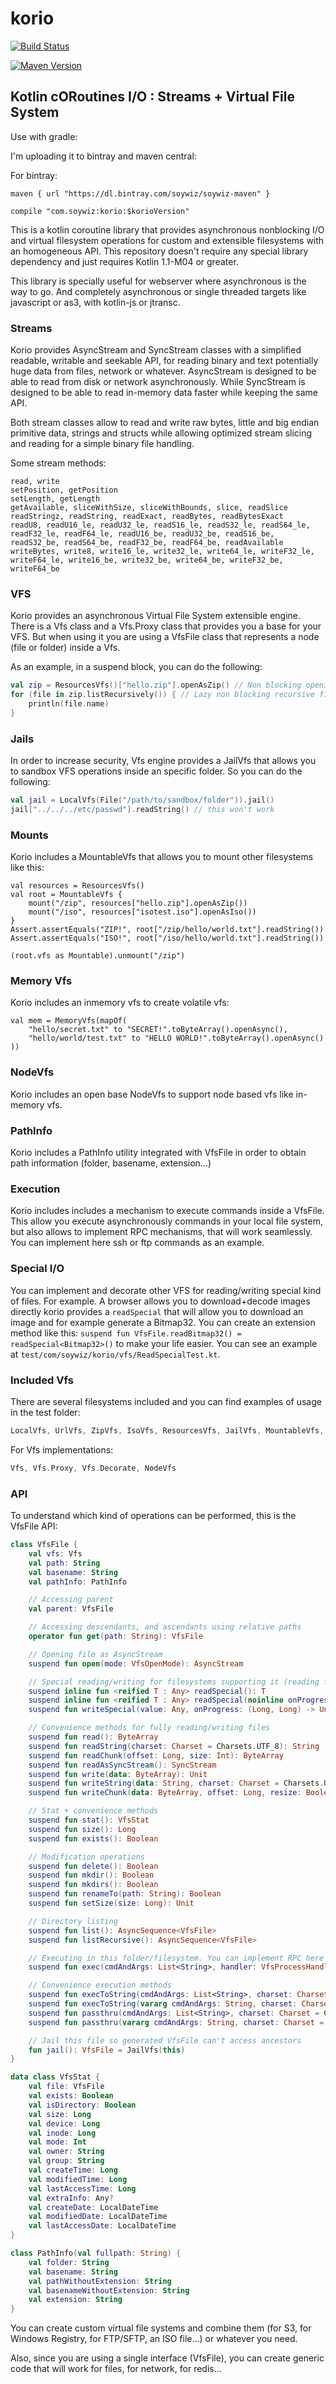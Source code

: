 # korio

[![Build Status](https://travis-ci.org/soywiz/korio.svg?branch=master)](https://travis-ci.org/soywiz/korio)

[![Maven Version](https://img.shields.io/github/tag/soywiz/korio.svg?style=flat&label=maven)](http://search.maven.org/#search%7Cga%7C1%7Ca%3A%22korio%22)

## Kotlin cORoutines I/O : Streams + Virtual File System

Use with gradle:

I'm uploading it to bintray and maven central:

For bintray:
```
maven { url "https://dl.bintray.com/soywiz/soywiz-maven" }
```

```
compile "com.soywiz:korio:$korioVersion"
```

This is a kotlin coroutine library that provides asynchronous nonblocking I/O and virtual filesystem operations
for custom and extensible filesystems with an homogeneous API. This repository doesn't require any special library
dependency and just requires Kotlin 1.1-M04 or greater.

This library is specially useful for webserver where asynchronous is the way to go. And completely asynchronous or
single threaded targets like javascript or as3, with kotlin-js or jtransc.

### Streams

Korio provides AsyncStream and SyncStream classes with a simplified readable, writable and seekable API,
for reading binary and text potentially huge data from files, network or whatever.
AsyncStream is designed to be able to read from disk or network asynchronously.
While SyncStream is designed to be able to read in-memory data faster while keeping the same API.

Both stream classes allow to read and write raw bytes, little and big endian primitive data, strings and structs while
allowing optimized stream slicing and reading for a simple binary file handling.

Some stream methods:
```
read, write
setPosition, getPosition
setLength, getLength
getAvailable, sliceWithSize, sliceWithBounds, slice, readSlice
readStringz, readString, readExact, readBytes, readBytesExact
readU8, readU16_le, readU32_le, readS16_le, readS32_le, readS64_le, readF32_le, readF64_le, readU16_be, readU32_be, readS16_be, readS32_be, readS64_be, readF32_be, readF64_be, readAvailable
writeBytes, write8, write16_le, write32_le, write64_le, writeF32_le, writeF64_le, write16_be, write32_be, write64_be, writeF32_be, writeF64_be
```

### VFS

Korio provides an asynchronous Virtual File System extensible engine.
There is a Vfs class and a Vfs.Proxy class that provides you a base for your VFS.
But when using it you are using a VfsFile class that represents a node (file or folder) inside a Vfs.

As an example, in a suspend block, you can do the following:

```kotlin
val zip = ResourcesVfs()["hello.zip"].openAsZip() // Non blocking opening zip file
for (file in zip.listRecursively()) { // Lazy non blocking recursive file listing
    println(file.name)
}
```

### Jails

In order to increase security, Vfs engine provides a JailVfs that allows you to sandbox VFS operations inside an
specific folder. So you can do the following:

```kotlin
val jail = LocalVfs(File("/path/to/sandbox/folder")).jail()
jail["../../../etc/passwd"].readString() // this won't work
```

### Mounts

Korio includes a MountableVfs that allows you to mount other filesystems like this:

```
val resources = ResourcesVfs()
val root = MountableVfs {
	mount("/zip", resources["hello.zip"].openAsZip())
	mount("/iso", resources["isotest.iso"].openAsIso())
}
Assert.assertEquals("ZIP!", root["/zip/hello/world.txt"].readString())
Assert.assertEquals("ISO!", root["/iso/hello/world.txt"].readString())

(root.vfs as Mountable).unmount("/zip")
```

### Memory Vfs

Korio includes an inmemory vfs to create volatile vfs:

```
val mem = MemoryVfs(mapOf(
    "hello/secret.txt" to "SECRET!".toByteArray().openAsync(),
    "hello/world/test.txt" to "HELLO WORLD!".toByteArray().openAsync()
))
```

### NodeVfs

Korio includes an open base NodeVfs to support node based vfs like in-memory vfs.

### PathInfo

Korio includes a PathInfo utility integrated with VfsFile in order to obtain path information (folder, basename, extension...)

### Execution

Korio includes includes a mechanism to execute commands inside a VfsFile. This allow you execute asynchronously commands
in your local file system, but also allows to implement RPC mechanisms, that will work seamlessly. You can implement here
ssh or ftp commands as an example.

### Special I/O

You can implement and decorate other VFS for reading/writing special kind of files. For example. A browser allows you to
download+decode images directly korio provides a `readSpecial` that will allow you to download an image and for example
generate a Bitmap32. You can create an extension method like this: `suspend fun VfsFile.readBitmap32() = readSpecial<Bitmap32>()`
to make your life easier. You can see an example at `test/com/soywiz/korio/vfs/ReadSpecialTest.kt`.

### Included Vfs

There are several filesystems included and you can find examples of usage in the test folder:

```kotlin
LocalVfs, UrlVfs, ZipVfs, IsoVfs, ResourcesVfs, JailVfs, MountableVfs, MemoryVfs
```

For Vfs implementations:
```kotlin
Vfs, Vfs.Proxy, Vfs.Decorate, NodeVfs
```

### API

To understand which kind of operations can be performed, this is the VfsFile API:

```kotlin
class VfsFile {
    val vfs: Vfs
    val path: String
    val basename: String
    val pathInfo: PathInfo

    // Accessing parent
    val parent: VfsFile

    // Accessing descendants, and ascendants using relative paths
    operator fun get(path: String): VfsFile

    // Opening file as AsyncStream
    suspend fun open(mode: VfsOpenMode): AsyncStream

    // Special reading/writing for filesystems supporting it (reading for example Bitmaps, Textures, Sounds using browser for example)
    suspend inline fun <reified T : Any> readSpecial(): T
    suspend inline fun <reified T : Any> readSpecial(noinline onProgress: (Long, Long) -> Unit): T
    suspend fun writeSpecial(value: Any, onProgress: (Long, Long) -> Unit = { _, _ -> }): Unit

    // Convenience methods for fully reading/writing files
    suspend fun read(): ByteArray
    suspend fun readString(charset: Charset = Charsets.UTF_8): String
    suspend fun readChunk(offset: Long, size: Int): ByteArray
	suspend fun readAsSyncStream(): SyncStream
    suspend fun write(data: ByteArray): Unit
    suspend fun writeString(data: String, charset: Charset = Charsets.UTF_8): Unit
    suspend fun writeChunk(data: ByteArray, offset: Long, resize: Boolean = false): Unit

    // Stat + convenience methods
    suspend fun stat(): VfsStat
    suspend fun size(): Long
    suspend fun exists(): Boolean

    // Modification operations
    suspend fun delete(): Boolean
    suspend fun mkdir(): Boolean
    suspend fun mkdirs(): Boolean
    suspend fun renameTo(path: String): Boolean
    suspend fun setSize(size: Long): Unit

    // Directory listing
    suspend fun list(): AsyncSequence<VfsFile>
    suspend fun listRecursive(): AsyncSequence<VfsFile>

    // Executing in this folder/filesystem. You can implement RPC here or ftp/sftp commands. Implemented in default korio for LocalVfs.
	suspend fun exec(cmdAndArgs: List<String>, handler: VfsProcessHandler = VfsProcessHandler()): Int

	// Convenience execution methods
	suspend fun execToString(cmdAndArgs: List<String>, charset: Charset = Charsets.UTF_8): String
	suspend fun execToString(vararg cmdAndArgs: String, charset: Charset = Charsets.UTF_8): String
	suspend fun passthru(cmdAndArgs: List<String>, charset: Charset = Charsets.UTF_8): Int
	suspend fun passthru(vararg cmdAndArgs: String, charset: Charset = Charsets.UTF_8): Int

    // Jail this file so generated VfsFile can't access ancestors
    fun jail(): VfsFile = JailVfs(this)
}

data class VfsStat {
	val file: VfsFile
	val exists: Boolean
	val isDirectory: Boolean
	val size: Long
	val device: Long
	val inode: Long
	val mode: Int
	val owner: String
	val group: String
	val createTime: Long
	val modifiedTime: Long
	val lastAccessTime: Long
	val extraInfo: Any?
	val createDate: LocalDateTime
	val modifiedDate: LocalDateTime
	val lastAccessDate: LocalDateTime
}

class PathInfo(val fullpath: String) {
	val folder: String
	val basename: String
	val pathWithoutExtension: String
	val basenameWithoutExtension: String
	val extension: String
}
```


You can create custom virtual file systems and combine them (for S3, for Windows Registry, for FTP/SFTP, an ISO file...)
or whatever you need.

Also, since you are using a single interface (VfsFile), you can create generic code that will work for files, for network,
for redis...
